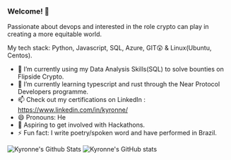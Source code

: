 ### Welcome! 👋

Passionate about devops and interested in the role crypto can play in creating a more equitable world.

My tech stack: Python, Javascript, SQL, Azure, GIT😲 & Linux(Ubuntu, Centos).

- 🔭 I’m currently using my Data Analysis Skills(SQL) to solve bounties on Flipside Crypto.
- 🌱 I’m currently learning typescript and rust through the Near Protocol Developers programme.
- 📫 Check out my certifications on LinkedIn : https://www.linkedin.com/in/kyronne/
- 😄 Pronouns: He
- 🧭 Aspiring to get involved with Hackathons.
- ⚡ Fun fact: I write poetry/spoken word and have performed in Brazil.


![Kyronne's Github Stats](https://github-readme-stats.vercel.app/api/top-langs/?username=kyronne&layout=compact&hide_border=false&theme=darcula&bg_color=00000000&langs_count=6) ![Kyronne's GitHub stats](https://github-readme-stats.vercel.app/api?username=kyronne&count_private=true&layout=compact&hide_border=false&theme=darcula&bg_color=00000000)
